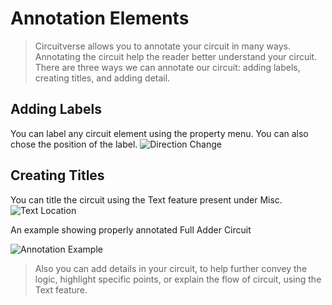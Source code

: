 # Annotation Elements

> Circuitverse allows you to annotate your circuit in many ways. <br />
> Annotating the circuit help the reader better understand your circuit. There are three ways we can annotate our circuit: adding labels, creating titles, and adding detail.

## Adding Labels

You can label any circuit element using the property menu. You can also chose the position of the label.
![Direction Change](/images/label.png)

## Creating Titles

You can title the circuit using the Text feature present under Misc.
![Text Location](/images/text-location.png)


An example showing properly annotated Full Adder Circuit

![Annotation Example](/images/annotation-example.png)

> Also you can add details in your circuit, to help further convey the logic, highlight specific points, or explain the flow of circuit, using the Text feature.
